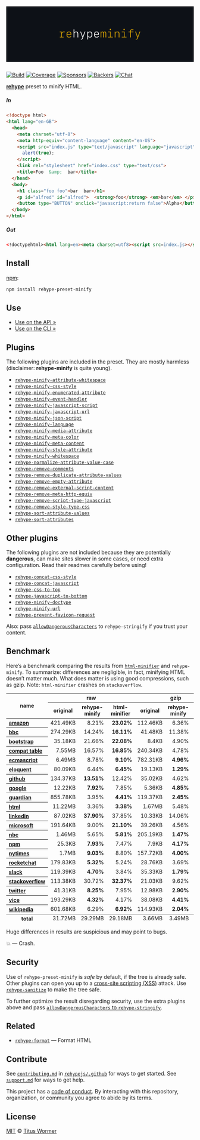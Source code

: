 <!--lint disable no-html-->

# ![rehype-minify][logo]

[![Build][build-badge]][build]
[![Coverage][coverage-badge]][coverage]
[![Sponsors][sponsors-badge]][collective]
[![Backers][backers-badge]][collective]
[![Chat][chat-badge]][chat]

[**rehype**][rehype] preset to minify HTML.

##### In

```html
<!doctype html>
<html lang="en-GB">
  <head>
    <meta charset="utf-8">
    <meta http-equiv="content-language" content="en-US">
    <script src="index.js" type="text/javascript" language="javascript">
      alert(true);
    </script>
    <link rel="stylesheet" href="index.css" type="text/css">
    <title>Foo  &amp;  bar</title>
  </head>
  <body>
    <h1 class="foo foo">bar  bar</h1>
    <p id="alfred" id="alfred">  <strong>foo</strong> <em>bar</em> </p>
    <button type="BUTTON" onclick="javascript:return false">Alpha</button>
  </body>
</html>
```

##### Out

```html
<!doctypehtml><html lang=en><meta charset=utf8><script src=index.js></script><link href=index.css rel=stylesheet><title>Foo &amp bar</title><h1 class=foo>bar bar</h1><p id=alfred><strong>foo</strong> <em>bar</em></p><button onclick=return!1 type=button>Alpha</button>
```

## Install

[npm][]:

```sh
npm install rehype-preset-minify
```

## Use

*   [Use on the API »][api]
*   [Use on the CLI »][cli]

## Plugins

The following plugins are included in the preset.
They are mostly harmless (disclaimer: **rehype-minify** is quite young).

<!--plugins-core start-->

*   [`rehype-minify-attribute-whitespace`](./packages/rehype-minify-attribute-whitespace)
*   [`rehype-minify-css-style`](./packages/rehype-minify-css-style)
*   [`rehype-minify-enumerated-attribute`](./packages/rehype-minify-enumerated-attribute)
*   [`rehype-minify-event-handler`](./packages/rehype-minify-event-handler)
*   [`rehype-minify-javascript-script`](./packages/rehype-minify-javascript-script)
*   [`rehype-minify-javascript-url`](./packages/rehype-minify-javascript-url)
*   [`rehype-minify-json-script`](./packages/rehype-minify-json-script)
*   [`rehype-minify-language`](./packages/rehype-minify-language)
*   [`rehype-minify-media-attribute`](./packages/rehype-minify-media-attribute)
*   [`rehype-minify-meta-color`](./packages/rehype-minify-meta-color)
*   [`rehype-minify-meta-content`](./packages/rehype-minify-meta-content)
*   [`rehype-minify-style-attribute`](./packages/rehype-minify-style-attribute)
*   [`rehype-minify-whitespace`](./packages/rehype-minify-whitespace)
*   [`rehype-normalize-attribute-value-case`](./packages/rehype-normalize-attribute-value-case)
*   [`rehype-remove-comments`](./packages/rehype-remove-comments)
*   [`rehype-remove-duplicate-attribute-values`](./packages/rehype-remove-duplicate-attribute-values)
*   [`rehype-remove-empty-attribute`](./packages/rehype-remove-empty-attribute)
*   [`rehype-remove-external-script-content`](./packages/rehype-remove-external-script-content)
*   [`rehype-remove-meta-http-equiv`](./packages/rehype-remove-meta-http-equiv)
*   [`rehype-remove-script-type-javascript`](./packages/rehype-remove-script-type-javascript)
*   [`rehype-remove-style-type-css`](./packages/rehype-remove-style-type-css)
*   [`rehype-sort-attribute-values`](./packages/rehype-sort-attribute-values)
*   [`rehype-sort-attributes`](./packages/rehype-sort-attributes)

<!--plugins-core end-->

## Other plugins

The following plugins are not included because they are potentially
**dangerous**, can make sites slower in some cases, or need extra configuration.
Read their readmes carefully before using!

<!--plugins-other start-->

*   [`rehype-concat-css-style`](./packages/rehype-concat-css-style)
*   [`rehype-concat-javascript`](./packages/rehype-concat-javascript)
*   [`rehype-css-to-top`](./packages/rehype-css-to-top)
*   [`rehype-javascript-to-bottom`](./packages/rehype-javascript-to-bottom)
*   [`rehype-minify-doctype`](./packages/rehype-minify-doctype)
*   [`rehype-minify-url`](./packages/rehype-minify-url)
*   [`rehype-prevent-favicon-request`](./packages/rehype-prevent-favicon-request)

<!--plugins-other end-->

Also: pass [`allowDangerousCharacters`][stringify] to `rehype-stringify` if you
trust your content.

## Benchmark

Here’s a benchmark comparing the results from [`html-minifier`][html-minifier]
and `rehype-minify`.
To summarize: differences are negligible, in fact, minifying HTML doesn’t matter
much.
What does matter is using good compressions, such as gzip.
Note: `html-minifier` crashes on `stackoverflow`.

<!--benchmark start-->

<table>
<thead>
  <tr>
    <th rowspan="2">name</th>
    <th colspan="3">raw</th>
    <th colspan="3">gzip</th>
  </tr>
  <tr>
    <th>original</th>
    <th>rehype-minify</th>
    <th>html-minifier</th>
    <th>original</th>
    <th>rehype-minify</th>
    <th>html-minifier</th>
  </tr>
</thead>
<tbody>
  <tr>
    <th scope="row" align="left"><a href="https://www.amazon.co.uk/">amazon</a></th>
    <td align="right">421.49KB</td>
    <td align="right">8.21%</td>
    <td align="right"><b>23.02%</b></td>
    <td align="right">112.46KB</td>
    <td align="right">6.36%</td>
    <td align="right"><b>21.09%</b></td>
  </tr>
  <tr>
    <th scope="row" align="left"><a href="https://www.bbc.co.uk/">bbc</a></th>
    <td align="right">274.29KB</td>
    <td align="right">14.24%</td>
    <td align="right"><b>16.11%</b></td>
    <td align="right">41.48KB</td>
    <td align="right">11.38%</td>
    <td align="right"><b>12.52%</b></td>
  </tr>
  <tr>
    <th scope="row" align="left"><a href="https://getbootstrap.com/docs/4.4/getting-started/introduction/">bootstrap</a></th>
    <td align="right">35.18KB</td>
    <td align="right">21.66%</td>
    <td align="right"><b>22.08%</b></td>
    <td align="right">8.4KB</td>
    <td align="right">4.90%</td>
    <td align="right"><b>5.08%</b></td>
  </tr>
  <tr>
    <th scope="row" align="left"><a href="https://kangax.github.io/compat-table/es6/">compat table</a></th>
    <td align="right">7.55MB</td>
    <td align="right">16.57%</td>
    <td align="right"><b>16.85%</b></td>
    <td align="right">240.34KB</td>
    <td align="right">4.78%</td>
    <td align="right"><b>6.35%</b></td>
  </tr>
  <tr>
    <th scope="row" align="left"><a href="https://tc39.es/ecma262/">ecmascript</a></th>
    <td align="right">6.49MB</td>
    <td align="right">8.78%</td>
    <td align="right"><b>9.10%</b></td>
    <td align="right">782.31KB</td>
    <td align="right"><b>4.96%</b></td>
    <td align="right">4.95%</td>
  </tr>
  <tr>
    <th scope="row" align="left"><a href="https://eloquentjavascript.net/20_node.html">eloquent</a></th>
    <td align="right">80.09KB</td>
    <td align="right">6.44%</td>
    <td align="right"><b>6.45%</b></td>
    <td align="right">19.13KB</td>
    <td align="right"><b>1.29%</b></td>
    <td align="right">1.26%</td>
  </tr>
  <tr>
    <th scope="row" align="left"><a href="https://github.com">github</a></th>
    <td align="right">134.37KB</td>
    <td align="right"><b>13.51%</b></td>
    <td align="right">12.42%</td>
    <td align="right">35.02KB</td>
    <td align="right">4.62%</td>
    <td align="right"><b>4.66%</b></td>
  </tr>
  <tr>
    <th scope="row" align="left"><a href="https://www.google.com/">google</a></th>
    <td align="right">12.22KB</td>
    <td align="right"><b>7.92%</b></td>
    <td align="right">7.85%</td>
    <td align="right">5.36KB</td>
    <td align="right"><b>4.85%</b></td>
    <td align="right">4.45%</td>
  </tr>
  <tr>
    <th scope="row" align="left"><a href="https://www.theguardian.com/us">guardian</a></th>
    <td align="right">855.78KB</td>
    <td align="right">3.95%</td>
    <td align="right"><b>4.41%</b></td>
    <td align="right">119.37KB</td>
    <td align="right"><b>2.45%</b></td>
    <td align="right">2.44%</td>
  </tr>
  <tr>
    <th scope="row" align="left"><a href="https://html.spec.whatwg.org">html</a></th>
    <td align="right">11.22MB</td>
    <td align="right">3.36%</td>
    <td align="right"><b>3.38%</b></td>
    <td align="right">1.67MB</td>
    <td align="right">5.48%</td>
    <td align="right"><b>5.53%</b></td>
  </tr>
  <tr>
    <th scope="row" align="left"><a href="https://www.linkedin.com/">linkedin</a></th>
    <td align="right">87.02KB</td>
    <td align="right"><b>37.90%</b></td>
    <td align="right">37.85%</td>
    <td align="right">10.33KB</td>
    <td align="right">14.06%</td>
    <td align="right"><b>14.20%</b></td>
  </tr>
  <tr>
    <th scope="row" align="left"><a href="https://www.microsoft.com/en-us/">microsoft</a></th>
    <td align="right">191.64KB</td>
    <td align="right">9.00%</td>
    <td align="right"><b>21.10%</b></td>
    <td align="right">39.26KB</td>
    <td align="right">4.56%</td>
    <td align="right"><b>6.95%</b></td>
  </tr>
  <tr>
    <th scope="row" align="left"><a href="https://www.nbc.com/">nbc</a></th>
    <td align="right">1.46MB</td>
    <td align="right">5.65%</td>
    <td align="right"><b>5.81%</b></td>
    <td align="right">205.19KB</td>
    <td align="right"><b>1.47%</b></td>
    <td align="right">1.31%</td>
  </tr>
  <tr>
    <th scope="row" align="left"><a href="https://www.npmjs.com/">npm</a></th>
    <td align="right">25.3KB</td>
    <td align="right"><b>7.93%</b></td>
    <td align="right">7.47%</td>
    <td align="right">7.9KB</td>
    <td align="right"><b>4.17%</b></td>
    <td align="right">3.68%</td>
  </tr>
  <tr>
    <th scope="row" align="left"><a href="https://www.nytimes.com/">nytimes</a></th>
    <td align="right">1.7MB</td>
    <td align="right"><b>9.03%</b></td>
    <td align="right">8.80%</td>
    <td align="right">157.72KB</td>
    <td align="right"><b>4.00%</b></td>
    <td align="right">3.67%</td>
  </tr>
  <tr>
    <th scope="row" align="left"><a href="https://rocket.chat">rocketchat</a></th>
    <td align="right">179.83KB</td>
    <td align="right"><b>5.32%</b></td>
    <td align="right">5.24%</td>
    <td align="right">28.76KB</td>
    <td align="right">3.69%</td>
    <td align="right"><b>3.84%</b></td>
  </tr>
  <tr>
    <th scope="row" align="left"><a href="https://slack.com/intl/en-gb/features">slack</a></th>
    <td align="right">119.39KB</td>
    <td align="right"><b>4.70%</b></td>
    <td align="right">3.84%</td>
    <td align="right">35.33KB</td>
    <td align="right"><b>1.79%</b></td>
    <td align="right">1.42%</td>
  </tr>
  <tr>
    <th scope="row" align="left"><a href="https://stackoverflow.com/">stackoverflow</a></th>
    <td align="right">113.38KB</td>
    <td align="right">30.72%</td>
    <td align="right"><b>32.37%</b></td>
    <td align="right">21.03KB</td>
    <td align="right">9.62%</td>
    <td align="right"><b>10.61%</b></td>
  </tr>
  <tr>
    <th scope="row" align="left"><a href="https://twitter.com/">twitter</a></th>
    <td align="right">41.31KB</td>
    <td align="right"><b>8.25%</b></td>
    <td align="right">7.95%</td>
    <td align="right">12.98KB</td>
    <td align="right"><b>2.90%</b></td>
    <td align="right">2.64%</td>
  </tr>
  <tr>
    <th scope="row" align="left"><a href="https://www.vice.com/en_us">vice</a></th>
    <td align="right">193.29KB</td>
    <td align="right"><b>4.32%</b></td>
    <td align="right">4.17%</td>
    <td align="right">38.08KB</td>
    <td align="right"><b>4.41%</b></td>
    <td align="right">4.30%</td>
  </tr>
  <tr>
    <th scope="row" align="left"><a href="https://en.wikipedia.org/wiki/President_of_the_United_States">wikipedia</a></th>
    <td align="right">601.68KB</td>
    <td align="right">6.29%</td>
    <td align="right"><b>6.92%</b></td>
    <td align="right">114.93KB</td>
    <td align="right"><b>2.04%</b></td>
    <td align="right">1.97%</td>
  </tr>
</tbody>
<tfoot>
  <tr>
    <th scope="row">total</th>
    <td align="right">31.72MB</td>
    <td align="right">29.29MB</td>
    <td align="right">29.18MB</td>
    <td align="right">3.66MB</td>
    <td align="right">3.49MB</td>
    <td align="right">3.47MB</td>
  </tr>
</tfoot>
</table>

<!--benchmark end-->

Huge differences in results are suspicious and may point to bugs.

💥 — Crash.

## Security

Use of `rehype-preset-minify` is *safe* by default, if the tree is already safe.
Other plugins can open you up to a [cross-site scripting (XSS)][xss] attack.
Use [`rehype-sanitize`][sanitize] to make the tree safe.

To further optimize the result disregarding security, use the extra plugins
above and pass [`allowDangerousCharacters` to `rehype-stringify`][stringify].

## Related

*   [`rehype-format`](https://github.com/wooorm/rehype-format)
    — Format HTML

## Contribute

See [`contributing.md`][contributing] in [`rehypejs/.github`][health] for ways
to get started.
See [`support.md`][support] for ways to get help.

This project has a [code of conduct][coc].
By interacting with this repository, organization, or community you agree to
abide by its terms.

## License

[MIT][license] © [Titus Wormer][author]

<!-- Definitions -->

[build-badge]: https://github.com/rehypejs/rehype-minify/workflows/main/badge.svg

[build]: https://github.com/rehypejs/rehype-minify/actions

[coverage-badge]: https://img.shields.io/codecov/c/github/rehypejs/rehype-minify.svg

[coverage]: https://codecov.io/github/rehypejs/rehype-minify

[sponsors-badge]: https://opencollective.com/unified/sponsors/badge.svg

[backers-badge]: https://opencollective.com/unified/backers/badge.svg

[collective]: https://opencollective.com/unified

[chat-badge]: https://img.shields.io/badge/chat-discussions-success.svg

[chat]: https://github.com/rehypejs/rehype/discussions

[npm]: https://docs.npmjs.com/cli/install

[health]: https://github.com/rehypejs/.github

[contributing]: https://github.com/rehypejs/.github/blob/HEAD/contributing.md

[support]: https://github.com/rehypejs/.github/blob/HEAD/support.md

[coc]: https://github.com/rehypejs/.github/blob/HEAD/code-of-conduct.md

[license]: license

[author]: https://wooorm.com

[logo]: https://raw.githubusercontent.com/rehypejs/rehype-minify/942349c/logo.svg?sanitize=true

[cli]: ./packages/rehype-preset-minify/readme.md#cli

[api]: ./packages/rehype-preset-minify/readme.md#api

[rehype]: https://github.com/rehypejs/rehype

[xss]: https://en.wikipedia.org/wiki/Cross-site_scripting

[sanitize]: https://github.com/rehypejs/rehype-sanitize

[stringify]: https://github.com/rehypejs/rehype/tree/HEAD/packages/rehype-stringify#api

[html-minifier]: https://github.com/kangax/html-minifier
